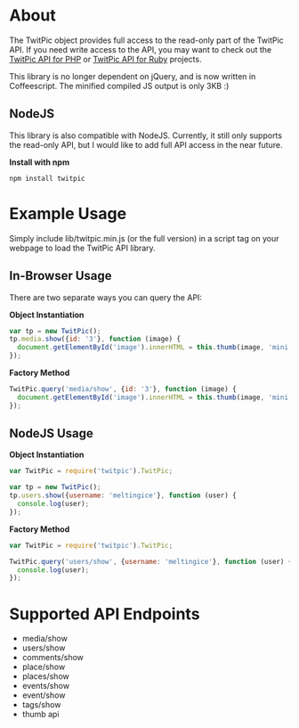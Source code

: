 # About

The TwitPic object provides full access to the read-only part of the TwitPic API. If you need write access to the API, you may want to check out the [TwitPic API for PHP](http://github.com/meltingice/TwitPic-API-for-PHP) or [TwitPic API for Ruby](http://github.com/meltingice/TwitPic-API-for-Ruby) projects.

This library is no longer dependent on jQuery, and is now written in Coffeescript. The minified compiled JS output is only 3KB :)

## NodeJS

This library is also compatible with NodeJS. Currently, it still only supports the read-only API, but I would like to add full API access in the near future.

**Install with npm**

    npm install twitpic

# Example Usage

Simply include lib/twitpic.min.js (or the full version) in a script tag on your webpage to load the TwitPic API library.

## In-Browser Usage

There are two separate ways you can query the API:

**Object Instantiation**

``` js
var tp = new TwitPic();
tp.media.show({id: '3'}, function (image) {
  document.getElementById('image').innerHTML = this.thumb(image, 'mini');
});
```

**Factory Method**

``` js
TwitPic.query('media/show', {id: '3'}, function (image) {
  document.getElementById('image').innerHTML = this.thumb(image, 'mini');
});
```

## NodeJS Usage

**Object Instantiation**

``` js
var TwitPic = require('twitpic').TwitPic;

var tp = new TwitPic();
tp.users.show({username: 'meltingice'}, function (user) {
  console.log(user);
});
```

**Factory Method**

``` js
var TwitPic = require('twitpic').TwitPic;

TwitPic.query('users/show', {username: 'meltingice'}, function (user) {
  console.log(user);
});
```
	
# Supported API Endpoints

* media/show
* users/show
* comments/show
* place/show
* places/show
* events/show
* event/show
* tags/show
* thumb api